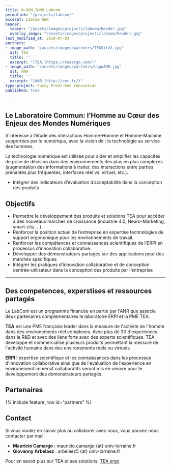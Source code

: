 ```yaml
---
title: N-HUM-INNO Labcom
permalink: "/projects/labcom/"
excerpt: LabCom ANR
header:
  teaser: "/assets/images/projects/labcom/header.jpg"
  overlay_image: "/assets/images/projects/labcom/header.jpg"
last_modified_at: 2019-07-03
partners:
- image_path: "/assets/images/partners/TEASite2.jpg"
  alt: TEA
  title: ''
  excerpt: "[TEA](https://teaergo.com/)"
- image_path: "/assets/images/partners/LogoANR.jpg"
  alt: ANR
  title: ''
  excerpt: "[ANR](http://anr.fr/)"
type-project: Fuzzy Front-End Innovation
published: true

---
```

## Le Laboratoire Commun: l’Homme au Cœur des Enjeux des Mondes Numériques

S’intéresse à l’étude des interactions Homme-Homme et Homme-Machine supportées par le numérique, avec la vision  de : la technologie au service des hommes. 

La technologie numérique est utilisée pour aider et amplifier les capacités de prise de décision dans des environnements des plus en plus complexes (augmentation des informations à traiter, des interactions entre parties prenantes plus fréquentes, interfaces réel vs. virtuel, etc.).

- Intégrer des indicateurs d’évaluation d’acceptabilité dans la conception des produits

## Objectifs

- Permettre le développement des produits et solutions TEA pour accéder a des nouveaux marches de croissance (industrie 4.0, Neuro-Marketing, smart-city …)
- Renforcer la position actuel de l’entreprise en expertise technologies de support ergonomique pour les environnements de travail. 
- Renforcer les compétences et connaissances scientifiques de l’ERPI en processus d’innovation collaborative.
- Développer des démonstrateurs partagés sur des applications pour des marchés spécifiques
- Intégrer les pratiques d’innovation collaborative et de conception centrée-utilisateur dans la conception des produits par l’entreprise

--- 

## Des competences, experstises et ressources partagés

Le LabCom est un programme financée en partie par l'ANR que associe deux partenaires complementaires le laboratoire ERPI et la PME TEA.

**TEA** est une PME française leader dans la measure de l'activité de l'homme dans des environements réel complexes. Avec plus de 30 d'experiences dans la R&D et avec des liens forts avec des experts scientifiques. TEA developpe et commercialise plusieurs produits permettant la messure de l'activité humaine dans des environements réels ou virtuels.

**ERPI** l'expertise scientifique et les connaissances dans les processus d'innovation collaborative ainsi que de l'evaluation de l'experience en environement immersif collaboratifs seront mis en oeuvre pour le developpement des demonstrateurs partagés.


<!-- ## Associated Scientific Production -->


## Partenaires

{% include feature_row id="partners" %}


## Contact
Si vous voulez en savoir plus ou collaborer avec nous, vous pouvez nous contacter par mail:

- **Mauricio Camargo** : mauricio.camargo {at} univ-lorraine.fr
- **Giovanny Arbelaez** : arbelaez5 {at} univ-lorraine.fr

Pour en savoir plus sur TEA et ses solutions: [TEA ergo](https://teaergo.com)